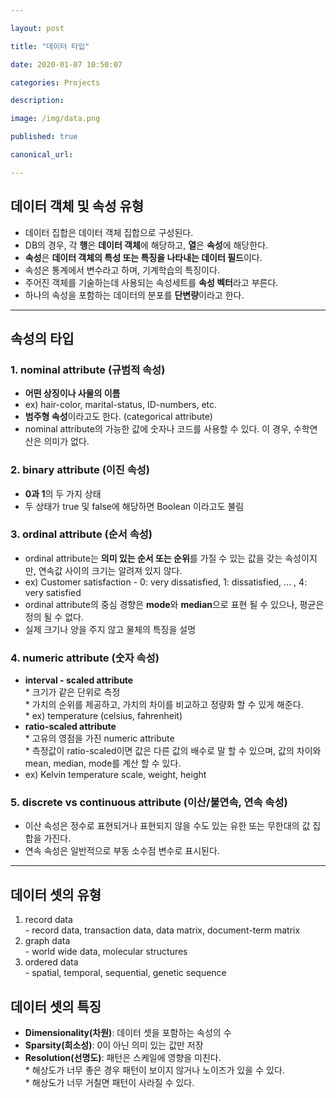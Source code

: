 ```yaml
---

layout: post

title: "데이터 타입"

date: 2020-01-07 10:50:07

categories: Projects

description:

image: /img/data.png

published: true

canonical_url:

---
```


데이터 객체 및 속성 유형
------------------------

-	데이터 집합은 데이터 객체 집합으로 구성된다.
-	DB의 경우, 각 **행**은 **데이터 객체**에 해당하고, **열**은 **속성**에 해당한다.
-	**속성**은 **데이터 객체의 특성 또는 특징을 나타내는 데이터 필드**이다.
-	속성은 통계에서 변수라고 하며, 기계학습의 특징이다.
-	주어진 객체를 기술하는데 사용되는 속성세트를 **속성 벡터**라고 부른다.
-	하나의 속성을 포함하는 데이터의 분포를 **단변량**이라고 한다.

---

속성의 타입
-----------

### 1. nominal attribute (규범적 속성)

-	**어떤 상징이나 사물의 이름**
-	ex) hair-color, marital-status, ID-numbers, etc.
-	**범주형 속성**이라고도 한다. (categorical attribute)
-	nominal attribute의 가능한 값에 숫자나 코드를 사용할 수 있다. 이 경우, 수학연산은 의미가 없다.

### 2. binary attribute (이진 속성)

-	**0과 1**의 두 가지 상태
-	두 상태가 true 및 false에 해당하면 Boolean 이라고도 불림

### 3. ordinal attribute (순서 속성)

-	ordinal attribute는 **의미 있는 순서 또는 순위**를 가질 수 있는 값을 갖는 속성이지만, 연속값 사이의 크기는 알려져 있지 않다.
-	ex) Customer satisfaction - 0: very dissatisfied, 1: dissatisfied, ... , 4: very satisfied
-	ordinal attribute의 중심 경향은 **mode**와 **median**으로 표현 될 수 있으나, 평균은 정의 될 수 없다.
-	실제 크기나 양을 주지 않고 물체의 특징을 설명

### 4. numeric attribute (숫자 속성)

-	**interval - scaled attribute** <br> * 크기가 같은 단위로 측정 <br> * 가치의 순위를 제공하고, 가치의 차이를 비교하고 정량화 할 수 있게 해준다. <br> * ex) temperature (celsius, fahrenheit)
-	**ratio-scaled attribute** <br> * 고유의 영점을 가진 numeric attribute <br> * 측정값이 ratio-scaled이면 값은 다른 값의 배수로 말 할 수 있으며, 값의 차이와 mean, median, mode를 계산 할 수 있다.
-	ex) Kelvin temperature scale, weight, height

### 5. discrete vs continuous attribute (이산/불연속, 연속 속성)

-	이산 속성은 정수로 표현되거나 표현되지 않을 수도 있는 유한 또는 무한대의 값 집합을 가진다.
-	연속 속성은 일반적으로 부동 소수점 변수로 표시된다.

---

데이터 셋의 유형
----------------

1.	record data <br> - record data, transaction data, data matrix, document-term matrix
2.	graph data <br> - world wide data, molecular structures
3.	ordered data <br> - spatial, temporal, sequential, genetic sequence

데이터 셋의 특징
----------------

-	**Dimensionality(차원)**: 데이터 셋을 포함하는 속성의 수
-	**Sparsity(희소성)**: 0이 아닌 의미 있는 값만 저장
-	**Resolution(선명도)**: 패턴은 스케일에 영향을 미친다. <br> * 해상도가 너무 좋은 경우 패턴이 보이지 않거나 노이즈가 있을 수 있다. <br> * 해상도가 너무 거칠면 패턴이 사라질 수 있다.
